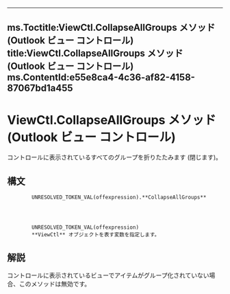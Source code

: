 

---
ms.Toctitle:ViewCtl.CollapseAllGroups メソッド (Outlook ビュー コントロール)
title:ViewCtl.CollapseAllGroups メソッド (Outlook ビュー コントロール)
ms.ContentId:e55e8ca4-4c36-af82-4158-87067bd1a455
---
# ViewCtl.CollapseAllGroups メソッド (Outlook ビュー コントロール)




コントロールに表示されているすべてのグループを折りたたみます (閉じます)。

## 構文

            UNRESOLVED_TOKEN_VAL(offexpression).**CollapseAllGroups**




            UNRESOLVED_TOKEN_VAL(offexpression)
            **ViewCtl** オブジェクトを表す変数を指定します。



## 解説
コントロールに表示されているビューでアイテムがグループ化されていない場合、このメソッドは無効です。




